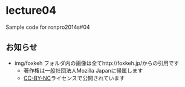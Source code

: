 lecture04
=========

Sample code for ronpro2014s#04

## お知らせ

* img/foxkeh フォルダ内の画像は全てhttp://foxkeh.jp/からの引用です
    * 著作権は一般社団法人Mozilla Japanに帰属します
    * [CC-BY-NC](http://creativecommons.org/licenses/by-nc/2.1/jp/deed.ja)ライセンスで公開されています
